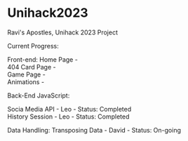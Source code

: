 # Unihack2023
Ravi's Apostles, Unihack 2023 Project

Current Progress:


Front-end:
Home Page - <br />
404 Card Page - <br />
Game Page - <br />
 Animations - <br />
 

Back-End JavaScript:

Socia Media API - Leo - Status: Completed <br />
History Session - Leo - Status: Completed <br />

Data Handling:
Transposing Data - David - Status: On-going <br />
